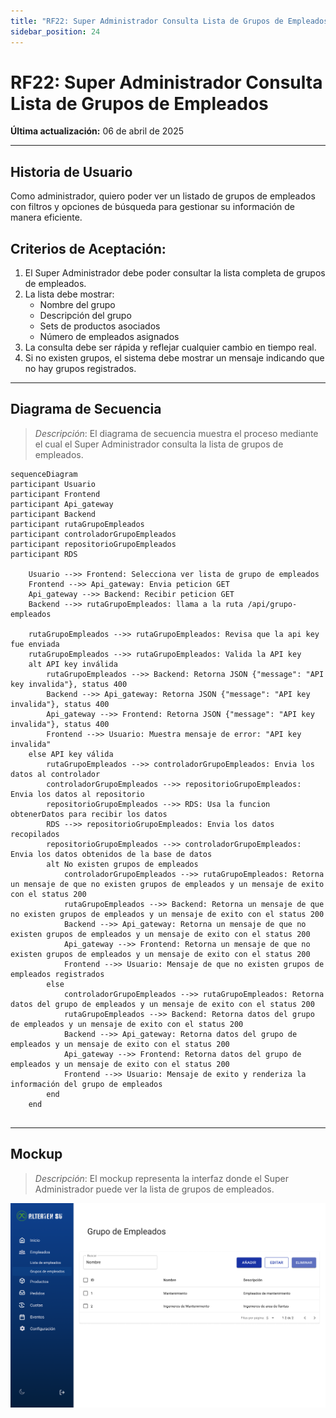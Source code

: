 ```yaml
---
title: "RF22: Super Administrador Consulta Lista de Grupos de Empleados"
sidebar_position: 24
---
```


# RF22: Super Administrador Consulta Lista de Grupos de Empleados

**Última actualización:** 06 de abril de 2025

---

## Historia de Usuario

Como administrador, quiero poder ver un listado de grupos de empleados con filtros y opciones de búsqueda para gestionar su información de manera eficiente.

## **Criterios de Aceptación:**

1. El Super Administrador debe poder consultar la lista completa de grupos de empleados.
2. La lista debe mostrar:
   - Nombre del grupo
   - Descripción del grupo
   - Sets de productos asociados
   - Número de empleados asignados
3. La consulta debe ser rápida y reflejar cualquier cambio en tiempo real.
4. Si no existen grupos, el sistema debe mostrar un mensaje indicando que no hay grupos registrados.

---

## **Diagrama de Secuencia**

> _Descripción_: El diagrama de secuencia muestra el proceso mediante el cual el Super Administrador consulta la lista de grupos de empleados.

```mermaid
sequenceDiagram
participant Usuario
participant Frontend
participant Api_gateway
participant Backend
participant rutaGrupoEmpleados
participant controladorGrupoEmpleados
participant repositorioGrupoEmpleados
participant RDS

    Usuario -->> Frontend: Selecciona ver lista de grupo de empleados
    Frontend -->> Api_gateway: Envia peticion GET
    Api_gateway -->> Backend: Recibir peticion GET
    Backend -->> rutaGrupoEmpleados: llama a la ruta /api/grupo-empleados

    rutaGrupoEmpleados -->> rutaGrupoEmpleados: Revisa que la api key fue enviada
    rutaGrupoEmpleados -->> rutaGrupoEmpleados: Valida la API key
    alt API key inválida
        rutaGrupoEmpleados -->> Backend: Retorna JSON {"message": "API key invalida"}, status 400
        Backend -->> Api_gateway: Retorna JSON {"message": "API key invalida"}, status 400
        Api_gateway -->> Frontend: Retorna JSON {"message": "API key invalida"}, status 400
        Frontend -->> Usuario: Muestra mensaje de error: "API key invalida"
    else API key válida
        rutaGrupoEmpleados -->> controladorGrupoEmpleados: Envia los datos al controlador
        controladorGrupoEmpleados -->> repositorioGrupoEmpleados: Envia los datos al repositorio
        repositorioGrupoEmpleados -->> RDS: Usa la funcion obtenerDatos para recibir los datos
        RDS -->> repositorioGrupoEmpleados: Envia los datos recopilados
        repositorioGrupoEmpleados -->> controladorGrupoEmpleados: Envia los datos obtenidos de la base de datos
        alt No existen grupos de empleados
            controladorGrupoEmpleados -->> rutaGrupoEmpleados: Retorna un mensaje de que no existen grupos de empleados y un mensaje de exito con el status 200
            rutaGrupoEmpleados -->> Backend: Retorna un mensaje de que no existen grupos de empleados y un mensaje de exito con el status 200
            Backend -->> Api_gateway: Retorna un mensaje de que no existen grupos de empleados y un mensaje de exito con el status 200
            Api_gateway -->> Frontend: Retorna un mensaje de que no existen grupos de empleados y un mensaje de exito con el status 200
            Frontend -->> Usuario: Mensaje de que no existen grupos de empleados registrados
        else
            controladorGrupoEmpleados -->> rutaGrupoEmpleados: Retorna datos del grupo de empleados y un mensaje de exito con el status 200
            rutaGrupoEmpleados -->> Backend: Retorna datos del grupo de empleados y un mensaje de exito con el status 200
            Backend -->> Api_gateway: Retorna datos del grupo de empleados y un mensaje de exito con el status 200
            Api_gateway -->> Frontend: Retorna datos del grupo de empleados y un mensaje de exito con el status 200
            Frontend -->> Usuario: Mensaje de exito y renderiza la información del grupo de empleados
        end
    end


```

---

## **Mockup**

> _Descripción_: El mockup representa la interfaz donde el Super Administrador puede ver la lista de grupos de empleados.

![alt text](mockupConsultarGrupoEmpleados.png)
